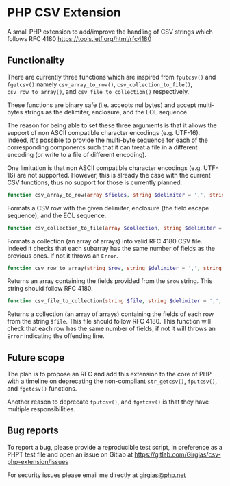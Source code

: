 # PHP CSV Extension

A small PHP extension to add/improve the handling of CSV strings which follows
RFC 4180 https://tools.ietf.org/html/rfc4180

## Functionality
There are currently three functions which are inspired from ``fputcsv()`` and
``fgetcsv()`` namely ``csv_array_to_row()``, ``csv_collection_to_file()``,
``csv_row_to_array()``, and ``csv_file_to_collection()`` respectively.

These functions are binary safe (i.e. accepts nul bytes) and accept multi-bytes
strings as the delimiter, enclosure, and the EOL sequence.

The reason for being able to set these three arguments is that it allows the
support of non ASCII compatible character encodings (e.g. UTF-16).
Indeed, it's possible to provide the multi-byte sequence for each of the
corresponding components such that it can treat a file in a different encoding
(or write to a file of different encoding).

One limitation is that non ASCII compatible character encodings (e.g. UTF-16)
are not supported. However, this is already the case with the current CSV
functions, thus no support for those is currently planned.

```php
function csv_array_to_row(array $fields, string $delimiter = ',', string $enclosure = '"', string $eolSequence = "\r\n"): string
```
Formats a CSV row with the given delimiter, enclosure (the field escape
sequence), and the EOL sequence.

```php
function csv_collection_to_file(array $collection, string $delimiter = ',', string $enclosure = '"', string $eolSequence = "\r\n"): string
```
Formats a collection (an array of arrays) into valid RFC 4180 CSV file.
Indeed it checks that each subarray has the same number of fields as the
previous ones. If not it throws an ``Error``.

```php
function csv_row_to_array(string $row, string $delimiter = ',', string $enclosure = '"', string $eolSequence = "\r\n"): array
```
Returns an array containing the fields provided from the ``$row`` string.
This string should follow RFC 4180.

```php
function csv_file_to_collection(string $file, string $delimiter = ',', string $enclosure = '"', string $eolSequence = "\r\n"): array
```
Returns a collection (an array of arrays) containing the fields of each row
from the string ``$file``. This file should follow RFC 4180.
This function will check that each row has the same number of fields, if not
it will throws an ``Error`` indicating the offending line.

## Future scope

The plan is to propose an RFC and add this extension to the core of PHP with
a timeline on deprecating the non-compliant ``str_getcsv()``, ``fputcsv()``,
and ``fgetcsv()`` functions.

Another reason to deprecate ``fputcsv()``, and ``fgetcsv()`` is that they have
multiple responsibilities.

## Bug reports

To report a bug, please provide a reproducible test script, in preference as a
PHPT test file and open an issue on Gitlab at
https://gitlab.com/Girgias/csv-php-extension/issues

For security issues please email me directly at girgias@php.net

